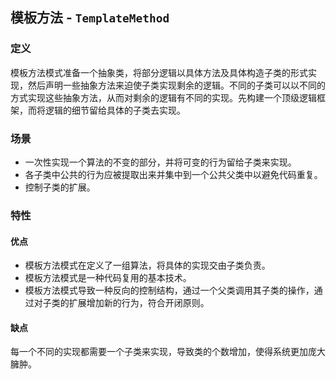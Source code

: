 ## 模板方法 - `TemplateMethod`

### 定义

模板方法模式准备一个抽象类，将部分逻辑以具体方法及具体构造子类的形式实现，然后声明一些抽象方法来迫使子类实现剩余的逻辑。不同的子类可以以不同的方式实现这些抽象方法，从而对剩余的逻辑有不同的实现。先构建一个顶级逻辑框架，而将逻辑的细节留给具体的子类去实现。

### 场景

* 一次性实现一个算法的不变的部分，并将可变的行为留给子类来实现。
* 各子类中公共的行为应被提取出来并集中到一个公共父类中以避免代码重复。
* 控制子类的扩展。

### 特性

#### 优点

* 模板方法模式在定义了一组算法，将具体的实现交由子类负责。
* 模板方法模式是一种代码复用的基本技术。
* 模板方法模式导致一种反向的控制结构，通过一个父类调用其子类的操作，通过对子类的扩展增加新的行为，符合开闭原则。

#### 缺点

每一个不同的实现都需要一个子类来实现，导致类的个数增加，使得系统更加庞大臃肿。
